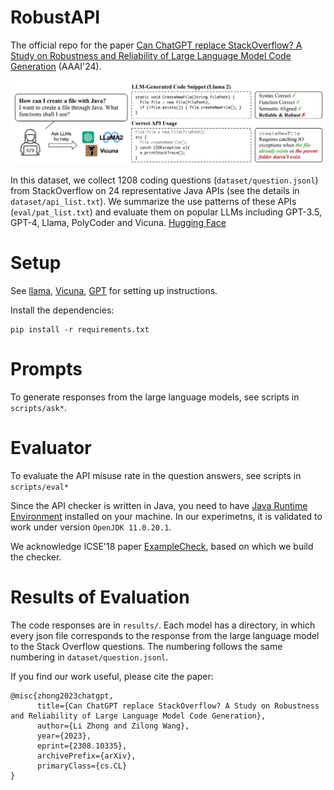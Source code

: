 # RobustAPI 

The official repo for the paper [Can ChatGPT replace StackOverflow? A Study on Robustness and Reliability of Large Language Model Code Generation](https://arxiv.org/abs/2308.10335) (AAAI'24). 

![Alt text](image.png)

In this dataset, we collect 1208 coding questions (`dataset/question.jsonl`) from StackOverflow on 24 representative Java APIs (see the details in `dataset/api_list.txt`). We summarize the
use patterns of these APIs (`eval/pat_list.txt`) and evaluate them on popular LLMs including GPT-3.5, GPT-4, Llama, PolyCoder and Vicuna. [Hugging Face](https://huggingface.co/datasets/LilyZZZ/RobustAPI)

# Setup

See [llama](https://github.com/facebookresearch/llama), [Vicuna](https://github.com/vicuna-tools/vicuna-installation-guide), [GPT](https://platform.openai.com/docs/guides/gpt) for setting up instructions.

Install the dependencies:
```
pip install -r requirements.txt
```

# Prompts

To generate responses from the large language models, see scripts in `scripts/ask*`.

# Evaluator
To evaluate the API misuse rate in the question answers, see scripts in `scripts/eval*`

Since the API checker is written in Java, you need to have [Java Runtime Environment](https://ubuntu.com/tutorials/install-jre) installed on your machine. In our experimetns, it is validated to work under version `OpenJDK 11.0.20.1`.

We acknowledge ICSE'18 paper [ExampleCheck](https://tianyi-zhang.github.io/files/icse2018-examplecheck.pdf), based on which we build the checker.

# Results of Evaluation
The code responses are in `results/`. Each model has a directory, in which every json file corresponds to the response from the large language model to the Stack Overflow questions. The numbering follows the same numbering in `dataset/question.jsonl`.

If you find our work useful, please cite the paper:
```
@misc{zhong2023chatgpt,
      title={Can ChatGPT replace StackOverflow? A Study on Robustness and Reliability of Large Language Model Code Generation}, 
      author={Li Zhong and Zilong Wang},
      year={2023},
      eprint={2308.10335},
      archivePrefix={arXiv},
      primaryClass={cs.CL}
}
```


